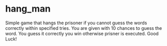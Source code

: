 # hang_man
Simple game that hangs the prisoner if you cannot guess the words correctly within specified tries.
You are given with 10 chances to guess the word.
You guess it correctly you win otherwise prisner is executed.
Good Luck!
